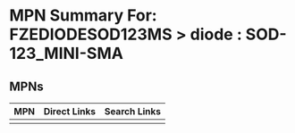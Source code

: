 



# MPN Summary For: FZEDIODESOD123MS > diode : SOD-123_MINI-SMA

## MPNs
  

|MPN|Direct Links|Search Links|
| :--- | :--- | :--- |
||||
